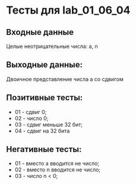 # Тесты для lab_01_06_04
## Входные данные
Целые неотрицательные числа: a, n

## Выходные данные:
Двоичное представление числа a со сдвигом

## Позитивные тесты:
- 01 - cдвиг 0;
- 02 - число 0;
- 03 - сдвиг меньше 32 бит;
- 04 - сдвиг на 32 бита
## Негативные тесты:
- 01 - вместо a вводится не число;
- 02 - вместо n вводится не число;
- 03 - число n < 0;